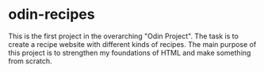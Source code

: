 # odin-recipes
This is the first project in the overarching "Odin Project". The task is to 
create a recipe website with different kinds of recipes. The main purpose of this 
project is to strengthen my foundations of HTML and make something from scratch.